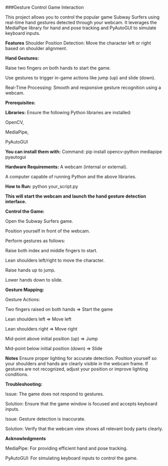 ###Gesture Control Game Interaction

This project allows you to control the popular game Subway Surfers using real-time hand gestures detected through your webcam. It leverages the MediaPipe library for hand and pose tracking and PyAutoGUI to simulate keyboard inputs.

**Features**
Shoulder Position Detection: Move the character left or right based on shoulder alignment.

**Hand Gestures:**

Raise two fingers on both hands to start the game.

Use gestures to trigger in-game actions like jump (up) and slide (down).

Real-Time Processing: Smooth and responsive gesture recognition using a webcam.

**Prerequisites:**

**Libraries:**
Ensure the following Python libraries are installed:

OpenCV,

MediaPipe,

PyAutoGUI

**You can install them with:** 
    Command:
        pip install opencv-python mediapipe pyautogui


**Hardware Requirements:**
A webcam (internal or external).

A computer capable of running Python and the above libraries.

**How to Run:**
  python your_script.py

**This will start the webcam and launch the hand gesture detection interface.**

**Control the Game:**

Open the Subway Surfers game.

Position yourself in front of the webcam.

Perform gestures as follows:

Raise both index and middle fingers to start.

Lean shoulders left/right to move the character.

Raise hands up to jump.

Lower hands down to slide.



**Gesture Mapping:**

  Gesture	Actions:
    
Two fingers raised on both hands => Start the game

Lean shoulders left =>	Move left
    
Lean shoulders right	=> Move right
    
Mid-point above initial position (up)	=> Jump
    
Mid-point below initial position (down)	=> Slide


**Notes**
    Ensure proper lighting for accurate detection.
    Position yourself so your shoulders and hands are clearly visible in the webcam frame.
    If gestures are not recognized, adjust your position or improve lighting conditions.


**Troubleshooting:**

Issue: The game does not respond to gestures.

Solution: Ensure that the game window is focused and accepts keyboard inputs.

Issue: Gesture detection is inaccurate.
  
Solution: Verify that the webcam view shows all relevant body parts clearly.


**Acknowledgments**

MediaPipe: For providing efficient hand and pose tracking.

PyAutoGUI: For simulating keyboard inputs to control the game.


